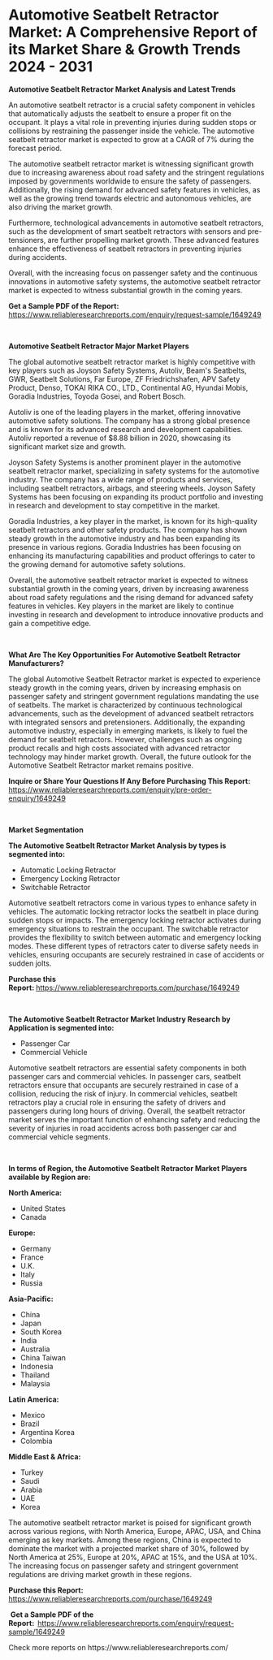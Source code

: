 <p><h1>Automotive Seatbelt Retractor Market: A Comprehensive Report of its Market Share & Growth Trends 2024 - 2031</h1></p><p><strong>Automotive Seatbelt Retractor Market Analysis and Latest Trends</strong></p>
<p><p>An automotive seatbelt retractor is a crucial safety component in vehicles that automatically adjusts the seatbelt to ensure a proper fit on the occupant. It plays a vital role in preventing injuries during sudden stops or collisions by restraining the passenger inside the vehicle. The automotive seatbelt retractor market is expected to grow at a CAGR of 7% during the forecast period.</p><p>The automotive seatbelt retractor market is witnessing significant growth due to increasing awareness about road safety and the stringent regulations imposed by governments worldwide to ensure the safety of passengers. Additionally, the rising demand for advanced safety features in vehicles, as well as the growing trend towards electric and autonomous vehicles, are also driving the market growth.</p><p>Furthermore, technological advancements in automotive seatbelt retractors, such as the development of smart seatbelt retractors with sensors and pre-tensioners, are further propelling market growth. These advanced features enhance the effectiveness of seatbelt retractors in preventing injuries during accidents.</p><p>Overall, with the increasing focus on passenger safety and the continuous innovations in automotive safety systems, the automotive seatbelt retractor market is expected to witness substantial growth in the coming years.</p></p>
<p><strong>Get a Sample PDF of the Report:&nbsp;</strong> <a href="https://www.reliableresearchreports.com/enquiry/request-sample/1649249">https://www.reliableresearchreports.com/enquiry/request-sample/1649249</a></p>
<p>&nbsp;</p>
<p><strong>Automotive Seatbelt Retractor Major Market Players</strong></p>
<p><p>The global automotive seatbelt retractor market is highly competitive with key players such as Joyson Safety Systems, Autoliv, Beam's Seatbelts, GWR, Seatbelt Solutions, Far Europe, ZF Friedrichshafen, APV Safety Product, Denso, TOKAI RIKA CO., LTD., Continental AG, Hyundai Mobis, Goradia Industries, Toyoda Gosei, and Robert Bosch.</p><p>Autoliv is one of the leading players in the market, offering innovative automotive safety solutions. The company has a strong global presence and is known for its advanced research and development capabilities. Autoliv reported a revenue of $8.88 billion in 2020, showcasing its significant market size and growth.</p><p>Joyson Safety Systems is another prominent player in the automotive seatbelt retractor market, specializing in safety systems for the automotive industry. The company has a wide range of products and services, including seatbelt retractors, airbags, and steering wheels. Joyson Safety Systems has been focusing on expanding its product portfolio and investing in research and development to stay competitive in the market.</p><p>Goradia Industries, a key player in the market, is known for its high-quality seatbelt retractors and other safety products. The company has shown steady growth in the automotive industry and has been expanding its presence in various regions. Goradia Industries has been focusing on enhancing its manufacturing capabilities and product offerings to cater to the growing demand for automotive safety solutions.</p><p>Overall, the automotive seatbelt retractor market is expected to witness substantial growth in the coming years, driven by increasing awareness about road safety regulations and the rising demand for advanced safety features in vehicles. Key players in the market are likely to continue investing in research and development to introduce innovative products and gain a competitive edge.</p></p>
<p>&nbsp;</p>
<p><strong>What Are The Key Opportunities For Automotive Seatbelt Retractor Manufacturers?</strong></p>
<p><p>The global Automotive Seatbelt Retractor market is expected to experience steady growth in the coming years, driven by increasing emphasis on passenger safety and stringent government regulations mandating the use of seatbelts. The market is characterized by continuous technological advancements, such as the development of advanced seatbelt retractors with integrated sensors and pretensioners. Additionally, the expanding automotive industry, especially in emerging markets, is likely to fuel the demand for seatbelt retractors. However, challenges such as ongoing product recalls and high costs associated with advanced retractor technology may hinder market growth. Overall, the future outlook for the Automotive Seatbelt Retractor market remains positive.</p></p>
<p><strong>Inquire or Share Your Questions If Any Before Purchasing This Report:</strong> <a href="https://www.reliableresearchreports.com/enquiry/pre-order-enquiry/1649249">https://www.reliableresearchreports.com/enquiry/pre-order-enquiry/1649249</a></p>
<p>&nbsp;</p>
<p><strong>Market Segmentation</strong></p>
<p><strong>The Automotive Seatbelt Retractor Market Analysis by types is segmented into:</strong></p>
<p><ul><li>Automatic Locking Retractor</li><li>Emergency Locking Retractor</li><li>Switchable Retractor</li></ul></p>
<p><p>Automotive seatbelt retractors come in various types to enhance safety in vehicles. The automatic locking retractor locks the seatbelt in place during sudden stops or impacts. The emergency locking retractor activates during emergency situations to restrain the occupant. The switchable retractor provides the flexibility to switch between automatic and emergency locking modes. These different types of retractors cater to diverse safety needs in vehicles, ensuring occupants are securely restrained in case of accidents or sudden jolts.</p></p>
<p><strong>Purchase this Report:&nbsp;</strong><a href="https://www.reliableresearchreports.com/purchase/1649249">https://www.reliableresearchreports.com/purchase/1649249</a></p>
<p>&nbsp;</p>
<p><strong>The Automotive Seatbelt Retractor Market Industry Research by Application is segmented into:</strong></p>
<p><ul><li>Passenger Car</li><li>Commercial Vehicle</li></ul></p>
<p><p>Automotive seatbelt retractors are essential safety components in both passenger cars and commercial vehicles. In passenger cars, seatbelt retractors ensure that occupants are securely restrained in case of a collision, reducing the risk of injury. In commercial vehicles, seatbelt retractors play a crucial role in ensuring the safety of drivers and passengers during long hours of driving. Overall, the seatbelt retractor market serves the important function of enhancing safety and reducing the severity of injuries in road accidents across both passenger car and commercial vehicle segments.</p></p>
<p>&nbsp;</p>
<p><strong>In terms of Region, the Automotive Seatbelt Retractor Market Players available by Region are:</strong></p>
<p>
    <p> <strong> North America: </strong>
        <ul>
            <li>United States</li>
            <li>Canada</li>
        </ul>
        </p> 
    <p> <strong> Europe: </strong>
        <ul>
            <li>Germany</li>
            <li>France</li>
            <li>U.K.</li>
            <li>Italy</li>
            <li>Russia</li>
        </ul>
        </p> 
    <p> <strong> Asia-Pacific: </strong>
        <ul>
            <li>China</li>
            <li>Japan</li>
            <li>South Korea</li>
            <li>India</li>
            <li>Australia</li>
            <li>China Taiwan</li>
            <li>Indonesia</li>
            <li>Thailand</li>
            <li>Malaysia</li>
        </ul>
        </p> 
    <p> <strong> Latin America: </strong>
        <ul>
            <li>Mexico</li>
            <li>Brazil</li>
            <li>Argentina Korea</li>
            <li>Colombia</li>
        </ul>
        </p> 
    <p> <strong> Middle East & Africa: </strong>
        <ul>
            <li>Turkey</li>
            <li>Saudi</li>
            <li>Arabia</li>
            <li>UAE</li>
            <li>Korea</li>
        </ul>
    </p>
    </p>
<p><p>The automotive seatbelt retractor market is poised for significant growth across various regions, with North America, Europe, APAC, USA, and China emerging as key markets. Among these regions, China is expected to dominate the market with a projected market share of 30%, followed by North America at 25%, Europe at 20%, APAC at 15%, and the USA at 10%. The increasing focus on passenger safety and stringent government regulations are driving market growth in these regions.</p></p>
<p><strong>Purchase this Report: </strong><a href="https://www.reliableresearchreports.com/purchase/1649249">https://www.reliableresearchreports.com/purchase/1649249</a></p>
<p>&nbsp;<strong>Get a Sample PDF of the Report:&nbsp;&nbsp;</strong><a href="https://www.reliableresearchreports.com/enquiry/request-sample/1649249">https://www.reliableresearchreports.com/enquiry/request-sample/1649249</a></p>
<p><strong></strong></p>
<p>Check more reports on https://www.reliableresearchreports.com/</p>
